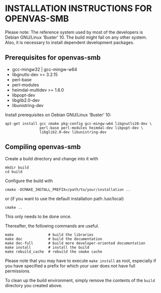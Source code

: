 INSTALLATION INSTRUCTIONS FOR OPENVAS-SMB
=========================================

Please note: The reference system used by most of the developers is Debian
GNU/Linux 'Buster' 10. The build might fail on any other system. Also, it is
necessary to install dependent development packages.

Prerequisites for openvas-smb
-----------------------------

* gcc-mingw32 | gcc-mingw-w64
* libgnutls-dev >= 3.2.15
* perl-base
* perl-modules
* heimdal-multidev >= 1.6.0
* libpopt-dev
* libglib2.0-dev
* libunistring-dev

Install prerequisites on Debian GNU/Linux 'Buster' 10:

    apt-get install gcc cmake pkg-config gcc-mingw-w64 libgnutls28-dev \
                    perl-base perl-modules heimdal-dev libpopt-dev \
                    libglib2.0-dev libunistring-dev

Compiling openvas-smb
---------------------

Create a build directory and change into it with

    mkdir build
    cd build

Configure the build with

    cmake -DCMAKE_INSTALL_PREFIX=/path/to/your/installation ..

or (if you want to use the default installation path /usr/local)

    cmake ..

This only needs to be done once.

Thereafter, the following commands are useful.

    make                # build the libraries
    make doc            # build the documentation
    make doc-full       # build more developer-oriented documentation
    make install        # install the build
    make rebuild_cache  # rebuild the cmake cache

Please note that you may have to execute `make install` as root, especially if
you have specified a prefix for which your user does not have full permissions.

To clean up the build environment, simply remove the contents of the `build`
directory you created above.
